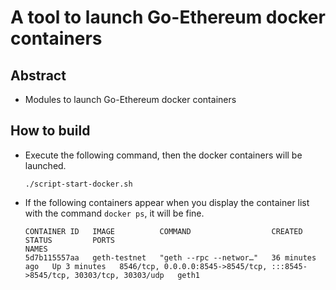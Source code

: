 <!--
 Copyright 2019-2020 Fujitsu Laboratories Ltd.
 SPDX-License-Identifier: Apache-2.0

 README.md
-->
# A tool to launch Go-Ethereum docker containers

## Abstract
- Modules to launch Go-Ethereum docker containers

## How to build
- Execute the following command, then the docker containers will be launched.
	```
	./script-start-docker.sh
	```
- If the following containers appear when you display the container list with the command `docker ps`, it will be fine.
	```
	CONTAINER ID   IMAGE          COMMAND                  CREATED          STATUS         PORTS                                                                       NAMES
	5d7b115557aa   geth-testnet   "geth --rpc --networ…"   36 minutes ago   Up 3 minutes   8546/tcp, 0.0.0.0:8545->8545/tcp, :::8545->8545/tcp, 30303/tcp, 30303/udp   geth1
	```

